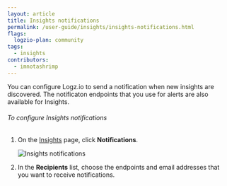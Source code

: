 ```yaml
---
layout: article
title: Insights notifications
permalink: /user-guide/insights/insights-notifications.html
flags:
  logzio-plan: community
tags:
  - insights
contributors:
  - imnotashrimp
---
```


You can configure Logz.io to send a notification when new insights are discovered. The notificaton endpoints that you use for alerts are also available for Insights.

###### To configure Insights notifications

1.  On the [Insights](https://app.logz.io/#/dashboard/insights) page, click **Notifications**.

    ![Insights notifications]({{site.baseurl}}/images/insights/insights--notifications.png)

2.  In the **Recipients** list, choose the endpoints and email addresses that you want to receive notifications.